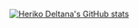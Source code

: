 [![Heriko Deltana's GitHub stats](https://github-readme-stats.vercel.app/api?username=HRiver2&show_icons=true&theme=dark)
](https://github.com/HRiver2/github-readme-stats)
